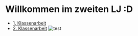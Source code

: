 # Willkommen im zweiten LJ :D
- [1. Klassenarbeit](https://github.com/jethi05/FvSBS/tree/main/2.lehrjahr/sae/1KA)
- [2. Klassenarbeit](https://github.com/jethi05/FvSBS/tree/main/2.lehrjahr/sae/2KA)
![test](https://images3.memedroid.com/images/UPLOADED983/62d8ffe1d7445.jpeg)
